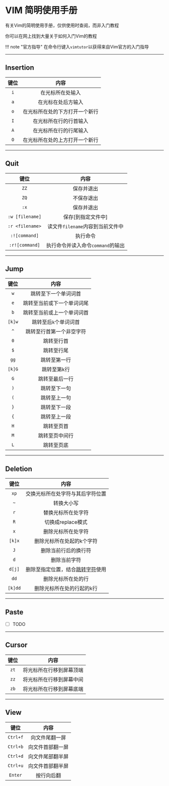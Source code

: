 # VIM 简明使用手册

有关Vim的简明使用手册，仅供使用时查阅，而非入门教程

你可以在网上找到大量关于如何入门Vim的教程

!!! note "官方指导"
    在命令行键入`vimtutor`以获得来自Vim官方的入门指导

---

## Insertion

| 键位 | 内容                         |
| :--: | :-------------------------: |
| `i`  | 在光标所在处输入              |
| `a`  | 在光标在处后方输入            |
| `o`  | 在光标所在处的下方打开一个新行 |
| `I`  | 在光标所在行的行首输入        |
| `A`  | 在光标所在行的行尾输入        |
| `O`  | 在光标所在处的上方打开一个新行 |

---

## Quit

| 键位            | 内容                            |
| :-------------: | :----------------------------: |
| `ZZ`            | 保存并退出                      |
| `ZQ`            | 不保存退出                      |
| `:x`            | 保存并退出                      |
| `:w [filename]` | 保存[到指定文件中]               |
| `:r <filename>` | 读文件`filename`内容到当前文件中 |
| `:![command]`   | 执行命令                        |
| `:r![command]`  | 执行命令并读入命令`command`的输出 |

---

## Jump

| 键位   | 内容                     |
| :----: | :---------------------: |
| `w`    | 跳转至下一个单词词首      |
| `e`    | 跳转至当前或下一个单词词尾 |
| `b`    | 跳转至当前或上一个单词词首 |
| `[k]w` | 跳转至后`k`个单词词首     |
| `^`    | 跳转至行首第一个非空字符   |
| `0`    | 跳转至行首               |
| `$`    | 跳转至行尾               |
| `gg`   | 跳转至第一行             |
| `[k]G` | 跳转至第k行              |
| `G`    | 跳转至最后一行           |
| `)`    | 跳转至下一句             |
| `(`    | 跳转至上一句             |
| `}`    | 跳转至下一段             |
| `{`    | 跳转至上一段             |
| `H`    | 跳转至页首               |
| `M`    | 跳转至页中间行           |
| `L`    | 跳转至页底               |

---

## Deletion

| 键位    | 内容                                    |
| :-----: | :------------------------------------: |
| `xp`    | 交换光标所在处字符与其后字符位置          |
| `~`     | 转换大小写                              |
| `r`     | 替换光标所在处字符                       |
| `R`     | 切换成replace模式                       |
| `x`     | 删除光标所在处字符                       |
| `[k]x`  | 删除光标所在处起的k个字符                |
| `J`     | 删除当前行后的换行符                     |
| `d`     | 删除当前字符                            |
| `d[j]`  | 删除至指定位置，结合[跳转字符](#jump)使用 |
| `dd`    | 删除光标所在处的行                      |
| `[k]dd` | 删除光标所在处的行起的k行                |

---

## Paste

-[ ] TODO

---

## Cursor

| 键位 | 内容                    |
| :--: | :--------------------: |
| `zt` | 将光标所在行移到屏幕顶端 |
| `zz` | 将光标所在行移到屏幕中间 |
| `zb` | 将光标所在行移到屏幕底端 |

---

## View

| 键位     | 内容             |
| :------: | :-------------: |
| `Ctrl+f` | 向文件尾翻一屏   |
| `Ctrl+b` | 向文件首部翻一屏 |
| `Ctrl+d` | 向文件尾部翻半屏 |
| `Ctrl+u` | 向文件首部翻半屏 |
| `Enter`  | 按行向后翻       |
